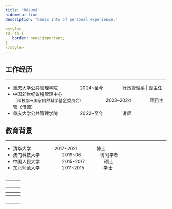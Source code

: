 ```yaml
---
title: "Résumé"
hidemeta: true
description: "basic into of personal experience."

<style>
td, th {
   border: none!important;
}
</style>
---
```




## 工作经历

---

* 重庆大学公共管理学院&emsp;&emsp;&emsp;&emsp;&emsp;2024~至今&emsp;&emsp;&emsp;&emsp; 行政管理系 &#124; 副主任
* 中国21世纪议程管理中心<br><font size=2>（科技部→国家自然科学基金委员会）</font>&emsp;&emsp;&emsp;&emsp;&emsp;2023~2024&emsp;&emsp;&emsp;&emsp; 项目主管（借调）
* 重庆大学公共管理学院&emsp;&emsp;&emsp;&emsp;&emsp;2022~至今&emsp;&emsp;&emsp;&emsp; 讲师

### <!--2024.03 - 至今-->

<!--**重庆大学**  
公共管理学院 - 行政管理系-->
<!--*副系主任*-->  



### <!--2023.02 - 2024.03-->

<!--**中国21世纪议程管理中心（科技部→国家自然科学基金委员会）**  
计划协调与信息处 - 项目主管-->
<!--*借调*-->  



### <!--2022.01 - 至今-->

<!--**重庆大学**  
公共管理学院 - 行政管理系-->
<!--*讲师*-->  





## 教育背景

---

* 清华大学&emsp;&emsp; &emsp;&emsp;&emsp;2017~2021&emsp;&emsp;&emsp;&emsp; 博士
* 澳门科技大学&emsp;&emsp;&emsp;&emsp;&emsp;2019~06&emsp;&emsp;&emsp;&emsp; 访问学者
* 中国人民大学&emsp;&emsp;&emsp;&emsp;&emsp;2015~2017&emsp;&emsp;&emsp;&emsp; 硕士
* 东北师范大学&emsp;&emsp;&emsp;&emsp;&emsp;2011~2015&emsp;&emsp;&emsp;&emsp; 学士

### <!--2017.09 - 2021.10-->

<!--**清华大学**  
*博士*  
社会科学学院 - 政治学-->



### <!--2019.06-->

<!--**澳门科技大学**  
*访问学者*  
商学院 - 可持续发展研究所-->



### <!--2015.09 - 2017.06-->

<!--**中国人民大学**  
*硕士*  
国际关系学院 - 世界社会主义研究所-->



### <!--2011.09 - 2015.06-->

<!--**东北师范大学**  
*学士*  
政法学院 - 国际政治专业-->



| <!--机构/单位-->                                             | <!--时间范围-->  | <!--职位-->                     |
| ------------------------------------------------------------ | ---------------- | ------------------------------- |
| <!--重庆大学 公共管理学学院-->                               | <!--2024~至今--> | <!--行政管理系 &#124; 副主任--> |
| <!--中国21世纪议程管理中心（科技部→国家自然科学基金委员会）--> | <!--2023~2024--> | <!--项目主管（借调）-->         |
| <!--重庆大学 公共管理学院-->                                 | <!--2022~至今--> | <!--讲师-->                     |



| <!--机构/单位-->    | <!--时间范围-->  | <!--学历/职位--> |
| ------------------- | ---------------- | ---------------- |
| <!--清华大学-->     | <!--2017~2021--> | <!--博士-->      |
| <!--澳门科技大学--> | <!--2019~06-->   | <!--访问学者-->  |
| <!--中国人民大学--> | <!--2015~2017--> | <!--硕士-->      |
| <!--东北师范大学--> | <!--2011~2015--> | <!--学士-->      |
